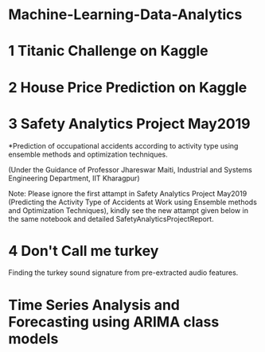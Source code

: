 # Machine-Learning-Data-Analytics
# 1 Titanic Challenge on Kaggle
# 2 House Price Prediction on Kaggle
# 3 Safety Analytics Project May2019
  *Prediction of occupational accidents according to activity type using ensemble methods and optimization
techniques.

  (Under the Guidance of Professor Jhareswar Maiti, Industrial and Systems Engineering Department, IIT Kharagpur)
  
Note: Please ignore the first attampt in Safety Analytics Project May2019 (Predicting the Activity Type of Accidents at Work using Ensemble methods and Optimization Techniques), kindly see the new attampt given below in the same notebook and detailed SafetyAnalyticsProjectReport. 

# 4 Don't Call me turkey
  Finding the turkey sound signature from pre-extracted audio features.

# Time Series Analysis and Forecasting using ARIMA class models
